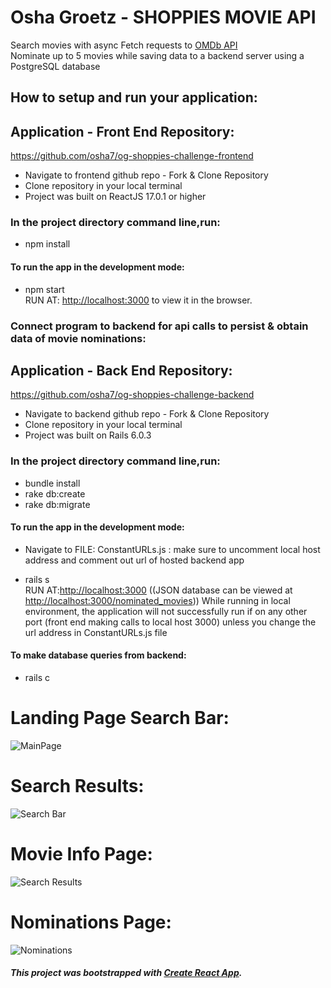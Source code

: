 # Osha Groetz - SHOPPIES MOVIE API

Search movies with async Fetch requests to [OMDb API](http://www.omdbapi.com/)  
Nominate up to 5 movies while saving data to a backend server using a PostgreSQL database

## How to setup and run your application:

## Application - Front End Repository:

https://github.com/osha7/og-shoppies-challenge-frontend

-   Navigate to frontend github repo - Fork & Clone Repository
-   Clone repository in your local terminal
-   Project was built on ReactJS 17.0.1 or higher

### In the project directory command line,run:

-   npm install

#### To run the app in the development mode:

-   npm start  
    RUN AT: [http://localhost:3000](http://localhost:3000) to view it in the browser.

### Connect program to backend for api calls to persist & obtain data of movie nominations:

## Application - Back End Repository:

https://github.com/osha7/og-shoppies-challenge-backend

-   Navigate to backend github repo - Fork & Clone Repository
-   Clone repository in your local terminal
-   Project was built on Rails 6.0.3

### In the project directory command line,run:

-   bundle install
-   rake db:create
-   rake db:migrate

#### To run the app in the development mode:

-   Navigate to FILE: ConstantURLs.js : make sure to uncomment local host address and comment out url of hosted backend app

-   rails s  
    RUN AT:[http://localhost:3000](http://localhost:3002) ((JSON database can be viewed at [http://localhost:3000/nominated_movies](http://localhost:3002/nominated_movies)))
    While running in local environment, the application will not successfully run if on any other port (front end making calls to local host 3000) unless you change the url address in ConstantURLs.js file

#### To make database queries from backend:

-   rails c

# Landing Page Search Bar:

![MainPage]()

# Search Results:

![Search Bar]()

# Movie Info Page:

![Search Results]()

# Nominations Page:

![Nominations]()

##### This project was bootstrapped with [Create React App](https://github.com/facebook/create-react-app).
